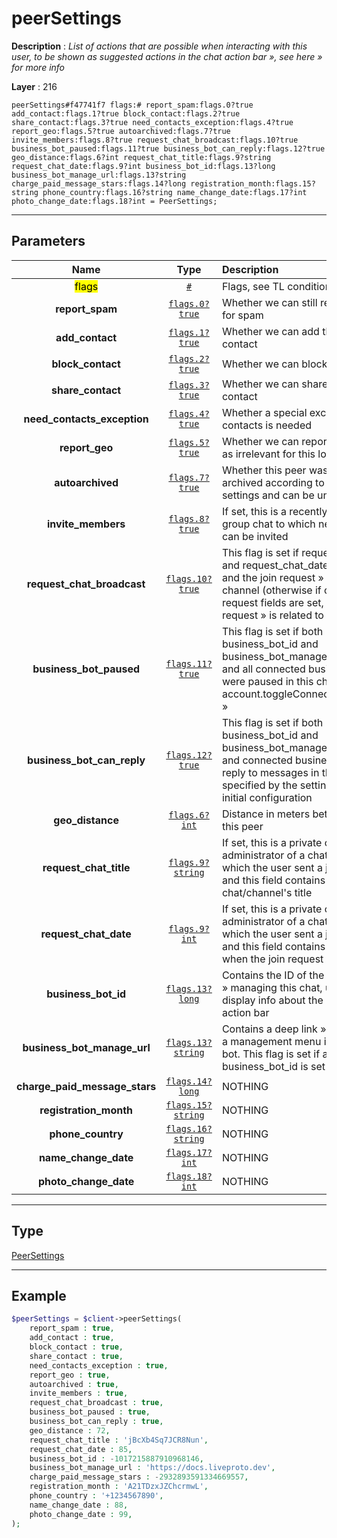# peerSettings

**Description** : *List of actions that are possible when interacting with this user, to be shown as suggested actions in the chat action bar &raquo;, see here &raquo; for more info*

**Layer** : 216

```tl
peerSettings#f47741f7 flags:# report_spam:flags.0?true add_contact:flags.1?true block_contact:flags.2?true share_contact:flags.3?true need_contacts_exception:flags.4?true report_geo:flags.5?true autoarchived:flags.7?true invite_members:flags.8?true request_chat_broadcast:flags.10?true business_bot_paused:flags.11?true business_bot_can_reply:flags.12?true geo_distance:flags.6?int request_chat_title:flags.9?string request_chat_date:flags.9?int business_bot_id:flags.13?long business_bot_manage_url:flags.13?string charge_paid_message_stars:flags.14?long registration_month:flags.15?string phone_country:flags.16?string name_change_date:flags.17?int photo_change_date:flags.18?int = PeerSettings;
```

---

## Parameters

| Name | Type | Description |
| :---: | :---: | :--- |
| <mark>flags</mark> | [`#`](type/#) | Flags, see TL conditional fields |
| **report_spam** | [`flags.0?true`](type/true) | Whether we can still report the user for spam |
| **add_contact** | [`flags.1?true`](type/true) | Whether we can add the user as contact |
| **block_contact** | [`flags.2?true`](type/true) | Whether we can block the user |
| **share_contact** | [`flags.3?true`](type/true) | Whether we can share the user's contact |
| **need_contacts_exception** | [`flags.4?true`](type/true) | Whether a special exception for contacts is needed |
| **report_geo** | [`flags.5?true`](type/true) | Whether we can report a geogroup as irrelevant for this location |
| **autoarchived** | [`flags.7?true`](type/true) | Whether this peer was automatically archived according to privacy settings and can be unarchived |
| **invite_members** | [`flags.8?true`](type/true) | If set, this is a recently created group chat to which new members can be invited |
| **request_chat_broadcast** | [`flags.10?true`](type/true) | This flag is set if request_chat_title and request_chat_date fields are set and the join request » is related to a channel (otherwise if only the request fields are set, the join request » is related to a chat) |
| **business_bot_paused** | [`flags.11?true`](type/true) | This flag is set if both business_bot_id and business_bot_manage_url are set and all connected business bots » were paused in this chat using account.toggleConnectedBotPaused » |
| **business_bot_can_reply** | [`flags.12?true`](type/true) | This flag is set if both business_bot_id and business_bot_manage_url are set and connected business bots » can reply to messages in this chat, as specified by the settings during initial configuration |
| **geo_distance** | [`flags.6?int`](type/int) | Distance in meters between us and this peer |
| **request_chat_title** | [`flags.9?string`](type/string) | If set, this is a private chat with an administrator of a chat or channel to which the user sent a join request, and this field contains the chat/channel's title |
| **request_chat_date** | [`flags.9?int`](type/int) | If set, this is a private chat with an administrator of a chat or channel to which the user sent a join request, and this field contains the timestamp when the join request » was sent |
| **business_bot_id** | [`flags.13?long`](type/long) | Contains the ID of the business bot » managing this chat, used to display info about the bot in the action bar |
| **business_bot_manage_url** | [`flags.13?string`](type/string) | Contains a deep link », used to open a management menu in the business bot. This flag is set if and only if business_bot_id is set |
| **charge_paid_message_stars** | [`flags.14?long`](type/long) | NOTHING |
| **registration_month** | [`flags.15?string`](type/string) | NOTHING |
| **phone_country** | [`flags.16?string`](type/string) | NOTHING |
| **name_change_date** | [`flags.17?int`](type/int) | NOTHING |
| **photo_change_date** | [`flags.18?int`](type/int) | NOTHING |

---

## Type

[PeerSettings](type/PeerSettings)

---

## Example

```php
$peerSettings = $client->peerSettings(
	report_spam : true,
	add_contact : true,
	block_contact : true,
	share_contact : true,
	need_contacts_exception : true,
	report_geo : true,
	autoarchived : true,
	invite_members : true,
	request_chat_broadcast : true,
	business_bot_paused : true,
	business_bot_can_reply : true,
	geo_distance : 72,
	request_chat_title : 'jBcXb4Sq7JCR8Nun',
	request_chat_date : 85,
	business_bot_id : -1017215887910968146,
	business_bot_manage_url : 'https://docs.liveproto.dev',
	charge_paid_message_stars : -2932893591334669557,
	registration_month : 'A21TDzxJZChcrmwL',
	phone_country : '+1234567890',
	name_change_date : 88,
	photo_change_date : 99,
);
```